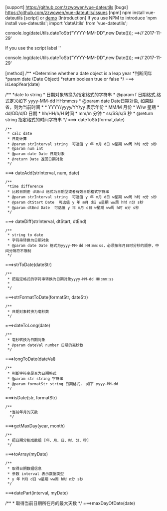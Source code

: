 [support] https://github.com/zzwowen/vue-dateutils
[bugs] https://github.com/zzwowen/vue-dateutils/issues
[npm] npm install vue-dateutils
[script] <script type="text/javascript" src="dateUtils.js"></script> or <script type="text/javascript" src="dateUtils.min.js"></script>
[demo](./lib/demo.html)
[Introduction]
If you use NPM to introduce 'npm install vue-dateutils';
import 'dateUtils' from 'vue-dateutils';

console.log(dateUtils.dateToStr("YYYY-MM-DD",new Date()));
==>//'2017-11-29'

If you use the script label '<script type="text/javascript" src="dateUtils.min.js"></script>'

console.log(dateUtils.dateToStr("YYYY-MM-DD",new Date()));
==>//'2017-11-29'

[method]
/**
  *Determine whether a date object is a leap year
  *判断闰年
  *param date (Date Object)
  *return boolean true or false
  */
 ===>  isLeapYear(date)


 /**
 	 *date to string
	 * 日期对象转换为指定格式的字符串
	 * @param f 日期格式,格式定义如下 yyyy-MM-dd HH:mm:ss
	 * @param date Date日期对象, 如果缺省，则为当前时间
	 *
	 * YYYY/yyyy/YY/yy 表示年份
	 * MM/M 月份
	 * W/w 星期
	 * dd/DD/d/D 日期
	 * hh/HH/h/H 时间
	 * mm/m 分钟
	 * ss/SS/s/S 秒
	 * @return string 指定格式的时间字符串
	 */
===>  dateToStr(format,date)


	/**
	 * calc date
	 * 日期计算
	 * @param strInterval string  可选值 y 年 m月 d日 w星期 ww周 h时 n分 s秒
	 * @param num int
	 * @param date Date 日期对象
	 * @return Date 返回日期对象
	 */
===>  dateAdd(strInterval, num, date)



	/**
	 *time difference
	 * 比较日期差 dtEnd 格式为日期型或者有效日期格式字符串
	 * @param strInterval string  可选值 y 年 m月 d日 w星期 ww周 h时 n分 s秒
	 * @param dtStart Date  可选值 y 年 m月 d日 w星期 ww周 h时 n分 s秒
	 * @param dtEnd Date  可选值 y 年 m月 d日 w星期 ww周 h时 n分 s秒
	 */
===>  dateDiff(strInterval, dtStart, dtEnd)


	/**
	 * string to date
	 * 字符串转换为日期对象
	 * @param date Date 格式为yyyy-MM-dd HH:mm:ss，必须按年月日时分秒的顺序，中间分隔符不限制
	 */
===>strToDate(dateStr)

	/**
	 * 把指定格式的字符串转换为日期对象yyyy-MM-dd HH:mm:ss
	 *
	 */
===>strFormatToDate(formatStr, dateStr)


	/**
	 * 日期对象转换为毫秒数
	 */
===>dateToLong(date)


	/**
	 * 毫秒转换为日期对象
	 * @param dateVal number 日期的毫秒数
	 */
===>longToDate(dateVal)


	/**
	 * 判断字符串是否为日期格式
	 * @param str string 字符串
	 * @param formatStr string 日期格式， 如下 yyyy-MM-dd
	 */
===>isDate(str, formatStr)



	/**
	  *当前年月的天数
	  */
===>getMaxDay(year, month)


	/**
	 * 把日期分割成数组 [年、月、日、时、分、秒]
	 */
===>toArray(myDate) 


	/**
	 * 取得日期数据信息
	 * 参数 interval 表示数据类型
	 * y 年 M月 d日 w星期 ww周 h时 n分 s秒
	 */
===>datePart(interval, myDate)


/**
	 * 取得当前日期所在月的最大天数
	 */
===>maxDayOfDate(date)